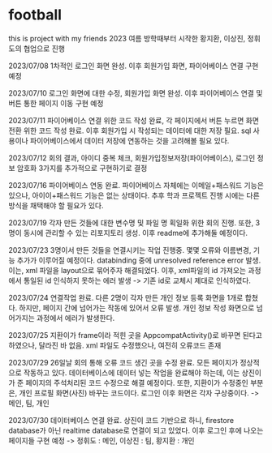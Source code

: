 # football
this is project with my friends
2023 여름 방학때부터 시작한 황지환, 이상진, 정휘도의 협업으로 진행

2023/07/08
1차적인 로그인 화면 완성. 이후 회원가입 화면, 파이어베이스 연결 구현 예정

2023/07/10
로그인 화면에 대한 수정, 회원가입 화면 완성. 이후 파이어베이스 연결 및 버튼 통한 페이지 이동 구현 예정

2023/07/11
파이어베이스 연결 위한 코드 작성 완료, 각 페이지에서 버튼 누르면 화면 전환 위한 코드 작성 완료.
이후 회원가입 시 작성되는 데이터에 대한 저장 필요. sql 사용이나 파이어베이스에서 데이터 저장에 연동하는 것을 고려해볼 필요 있다.

2023/07/12
회의 결과, 아이디 중복 체크, 회원가입정보저장(파이어베이스), 로그인 정보 암호화 3가지를 추가적으로 구현하기로 결정

2023/07/16
파이어베이스 연동 완료. 파이어베이스 자체에는 이메일+패스워드 기능은 있으나, 아이이+패스워드 기능은 없는 상태이다. 추후 학과 프로젝트 진행 시에는 다른 방식을 채택해야 할 필요가 있다.

2023/07/19
각자 만든 것들에 대한 변수명 및 파일 명 획일화 위한 회의 진행. 또한, 3명이 동시에 관리할 수 있는 리포지토리 생성. 이후 readme에 추가해둘 예정이다.

2023/07/23
3명이서 만든 것들을 연결시키는 작업 진행중. 몇몇 오류와 이름변경, 기능 추가가 이루어질 예정이다.
databinding 중에 unresolved reference error 발생. 이는, xml 파일을 layout으로 묶어주자 해결되었다.
이후, xml파일의 id 가져오는 과정에서 통일된 id 인식하지 못하는 에러 발생 -> 기존 id로 교체시 제대로 인식하였다.

2023/07/24
연결작업 완료. 다른 2명이 각자 만든 개인 정보 등록 화면을 1개로 합쳤다.
하지만, 페이지 간에 넘어가는 작동에 있어서 오류 발생. 개인 정보 작성 화면으로 넘어가지는 과정에서 에러가 발생한다.

2023/07/25
지환이가 frame이라 적힌 곳을 AppcompatActivity()로 바꾸면 된다고 하였으나, 달라진 바 없음.
xml 파일도 수정했으나, 여전히 오류코드 존재

2023/07/29
26일날 회의 통해 오류 코드 생긴 곳을 수정 완료. 모든 페이지가 정상적으로 작동하고 있다.
데이터베이스에 데이터 넣는 작업을 완료해야 하는데, 이는 상진이가 준 페이지의 주석처리된 코드 수정으로 해결 예정이다.
또한, 지환이가 수정중인 부분은, 개인 프로필 화면(사진) 바꾸는 코드이다.
로그인 이후 화면은 각자 구상중이다. -> 메인, 팀, 개인

2023/07/30
데이터베이스 연결 완료. 상진이 코드 기반으로 하니, firestore database가 아닌 realtime database로 연결이 되고 있었다.
이후 로그인 후에 나오는 페이지들 구현 예정 -> 정휘도 : 메인, 이상진 : 팀, 황지환 : 개인
